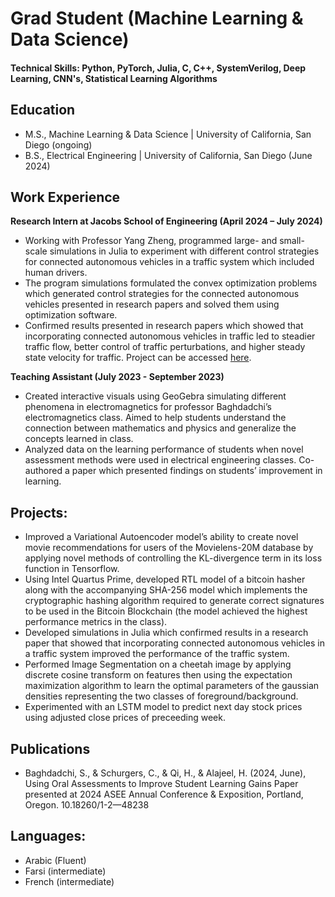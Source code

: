 # Grad Student (Machine Learning & Data Science)

#### Technical Skills: Python, PyTorch, Julia, C, C++, SystemVerilog, Deep Learning, CNN's, Statistical Learning Algorithms

## Education							       		
- M.S., Machine Learning & Data Science	| University of California, San Diego (ongoing)	 			        		
- B.S., Electrical Engineering | University of California, San Diego (June 2024)

## Work Experience
**Research Intern at Jacobs School of Engineering (April 2024 – July 2024)**
-	Working with Professor Yang Zheng, programmed large- and small-scale simulations in Julia to experiment with different control strategies for connected autonomous vehicles in a traffic system which included human drivers. 
-	The program simulations formulated the convex optimization problems which generated control strategies for the connected autonomous vehicles presented in research papers and solved them using optimization software.
-	Confirmed results presented in research papers which showed that incorporating connected autonomous vehicles in traffic led to steadier traffic flow, better control of traffic perturbations, and higher steady state velocity for traffic. Project can be accessed [here](https://github.com/soc-ucsd/mixed-traffic/tree/main/Julia%20Implementations). 


**Teaching Assistant (July 2023 - September 2023)**
-	Created interactive visuals using GeoGebra simulating different phenomena in electromagnetics for professor Baghdadchi’s electromagnetics class. Aimed to help students understand the connection between mathematics and physics and generalize the concepts learned in class.
-	Analyzed data on the learning performance of students when novel assessment methods were used in electrical engineering classes. Co-authored a paper which presented findings on students’ improvement in learning. 

## Projects:
- Improved a Variational Autoencoder model’s ability to create novel movie recommendations for users of the Movielens-20M database by applying novel methods of controlling the KL-divergence term in its loss function in Tensorflow.
-	Using Intel Quartus Prime, developed RTL model of a bitcoin hasher along with the accompanying SHA-256 model which implements the cryptographic hashing algorithm required to generate correct signatures to be used in the Bitcoin Blockchain (the model achieved the highest performance metrics in the class).
-	Developed simulations in Julia which confirmed results in a research paper that showed that incorporating connected autonomous vehicles in a traffic system improved the performance of the traffic system.
-	Performed Image Segmentation on a cheetah image by applying discrete cosine transform on features then using the expectation maximization algorithm to learn the optimal parameters of the gaussian densities representing the two classes of foreground/background.
-	Experimented with an LSTM model to predict next day stock prices using adjusted close prices of preceeding week.
  

## Publications
- Baghdadchi, S., & Schurgers, C., & Qi, H., & Alajeel, H. (2024, June), Using Oral Assessments to Improve Student Learning Gains Paper presented at 2024 ASEE Annual Conference & Exposition, Portland, Oregon. 10.18260/1-2—48238

## Languages:
- Arabic (Fluent)
- Farsi (intermediate)
- French (intermediate)

